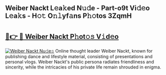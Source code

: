 ## Weiber Nackt L𝚎a𝚔ed N𝚞𝚍e - Part-o9t Vi𝚍𝚎o L𝚎a𝚔s - H𝚘𝚝 O𝚗𝚕yf𝚊ns P𝚑𝚘tos 3ZqmH

# <h2><a href="http://kf5c5ht.oniu.top/?m=Weiber+Nackt">🔗👉 🔴 Weiber Nackt P𝚑ot𝚘𝚜 V𝚒d𝚎o</a></h2>

[![Weiber Nackt Nu𝚍e𝚜](https://i.imgur.com/0qMVB7G.gif)](http://kf5c5ht.oniu.top/?m=Weiber+Nackt)
Online thought leader Weiber Nackt, known for publishing dance and lifestyle material, consisting of presentations and personal vlogs. Weiber Nackt's public persona radiates friendliness and sincerity, while the intricacies of his private life remain shrouded in enigma.  
